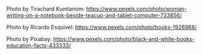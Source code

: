  Photo by Tirachard Kumtanom: https://www.pexels.com/photo/woman-writing-on-a-notebook-beside-teacup-and-tablet-computer-733856/

 Photo by Ricardo Esquivel: https://www.pexels.com/photo/books-1926988/

 
 Photo by Pixabay: https://www.pexels.com/photo/black-and-white-books-education-facts-433333/